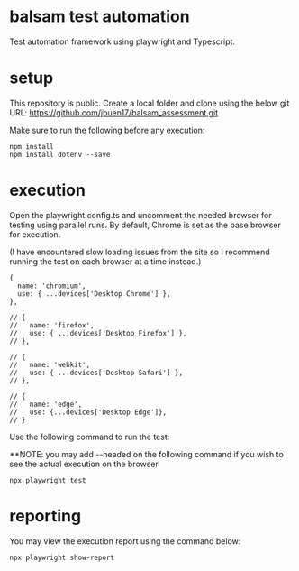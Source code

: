 # balsam test automation
Test automation framework using playwright and Typescript.

# setup
This repository is public.
Create a local folder and clone using the below git URL:
    https://github.com/jbuen17/balsam_assessment.git

Make sure to run the following before any execution:

    npm install
    npm install dotenv --save

# execution
Open the playwright.config.ts and uncomment the needed browser for testing using parallel runs. By default, Chrome is set as the base browser for execution.

(I have encountered slow loading issues from the site so I recommend running the test on each browser at a time instead.)

    {
      name: 'chromium',
      use: { ...devices['Desktop Chrome'] },
    },

    // {
    //   name: 'firefox',
    //   use: { ...devices['Desktop Firefox'] },
    // },

    // {
    //   name: 'webkit',
    //   use: { ...devices['Desktop Safari'] },
    // },

    // {
    //   name: 'edge',
    //   use: {...devices['Desktop Edge']},
    // }

Use the following command to run the test:
    
**NOTE: you may add --headed on the following command if you wish to see the actual execution on the browser
    
    npx playwright test


# reporting

You may view the execution report using the command below:

    npx playwright show-report